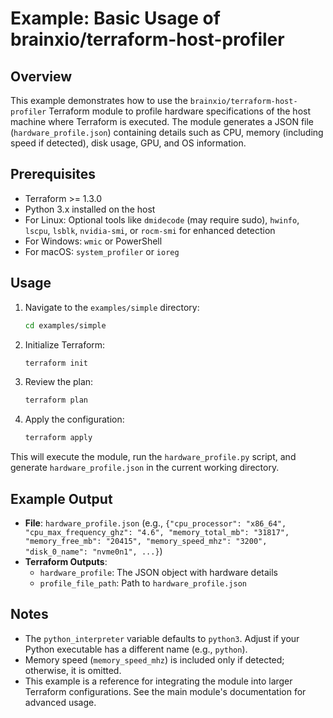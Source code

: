 # Example: Basic Usage of brainxio/terraform-host-profiler

## Overview
This example demonstrates how to use the `brainxio/terraform-host-profiler` Terraform module to profile hardware specifications of the host machine where Terraform is executed. The module generates a JSON file (`hardware_profile.json`) containing details such as CPU, memory (including speed if detected), disk usage, GPU, and OS information.

## Prerequisites
- Terraform >= 1.3.0
- Python 3.x installed on the host
- For Linux: Optional tools like `dmidecode` (may require sudo), `hwinfo`, `lscpu`, `lsblk`, `nvidia-smi`, or `rocm-smi` for enhanced detection
- For Windows: `wmic` or PowerShell
- For macOS: `system_profiler` or `ioreg`

## Usage
1. Navigate to the `examples/simple` directory:
   ```bash
   cd examples/simple
   ```
2. Initialize Terraform:
   ```bash
   terraform init
   ```
3. Review the plan:
   ```bash
   terraform plan
   ```
4. Apply the configuration:
   ```bash
   terraform apply
   ```

This will execute the module, run the `hardware_profile.py` script, and generate `hardware_profile.json` in the current working directory.

## Example Output
- **File**: `hardware_profile.json` (e.g., `{"cpu_processor": "x86_64", "cpu_max_frequency_ghz": "4.6", "memory_total_mb": "31817", "memory_free_mb": "20415", "memory_speed_mhz": "3200", "disk_0_name": "nvme0n1", ...}`)
- **Terraform Outputs**:
  - `hardware_profile`: The JSON object with hardware details
  - `profile_file_path`: Path to `hardware_profile.json`

## Notes
- The `python_interpreter` variable defaults to `python3`. Adjust if your Python executable has a different name (e.g., `python`).
- Memory speed (`memory_speed_mhz`) is included only if detected; otherwise, it is omitted.
- This example is a reference for integrating the module into larger Terraform configurations. See the main module's documentation for advanced usage.
